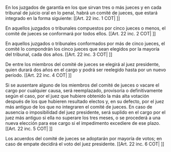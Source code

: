 En los juzgados de garantía en los que sirvan tres o más jueces y en cada tribunal de juicio oral en lo penal, habrá un comité de jueces, que estará integrado en la forma siguiente: [[Art. 22 inc. 1 COT| ]]

En aquellos juzgados o tribunales compuestos por cinco jueces o menos, el comité de jueces se conformará por todos ellos. [[Art. 22 inc. 2 COT| ]]

En aquellos juzgados o tribunales conformados por más de cinco jueces, el comité lo compondrán los cinco jueces que sean elegidos por la mayoría del tribunal, cada dos años. [[Art. 22 inc. 3 COT| ]]

De entre los miembros del comité de jueces se elegirá al juez presidente, quien durará dos años en el cargo y podrá ser reelegido hasta por un nuevo período. [[Art. 22 inc. 4 COT| ]]

Si se ausentare alguno de los miembros del comité de jueces o vacare el cargo por cualquier causa, será reemplazado, provisoria o definitivamente según el caso, por el juez que hubiere obtenido la más alta votación después de los que hubieren resultado electos y, en su defecto, por el juez más antiguo de los que no integraren el comité de jueces. En caso de ausencia o imposibilidad del juez presidente, será suplido en el cargo por el juez más antiguo si ella no superare los tres meses, o se procederá a una nueva elección para ese cargo si el impedimento excediere de ese plazo. [[Art. 22 inc. 5 COT| ]]

Los acuerdos del comité de jueces se adoptarán por mayoría de votos; en caso de empate decidirá el voto del juez presidente. [[Art. 22 inc. 6 COT| ]]